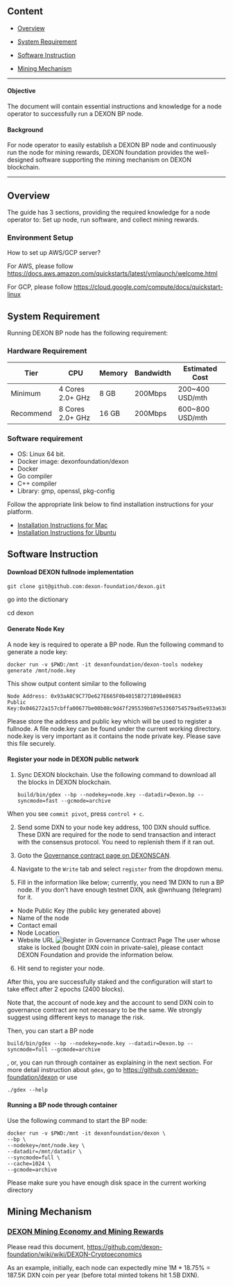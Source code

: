 ## Content

- [Overview](#Overview)

- [System Requirement](#System-requirement)

- [Software Instruction](#Software-Instruction)

- [Mining Mechanism](#Mining-Mechanism)

---

#### Objective
The document will contain essential instructions and knowledge for a node operator to successfully run a DEXON BP node. 

#### Background
For node operator to easily establish a DEXON BP node and continuously run the node for mining rewards, DEXON foundation provides the well-designed software supporting the mining mechanism on DEXON blockchain.

---

## Overview
The guide has 3 sections, providing the required knowledge for a node operator to: Set up node, run software, and collect mining rewards.

### Environment Setup
How to set up AWS/GCP server?

For AWS, please follow https://docs.aws.amazon.com/quickstarts/latest/vmlaunch/welcome.html

For GCP, please follow https://cloud.google.com/compute/docs/quickstart-linux

## System Requirement
Running DEXON BP node has the following requirement:

### Hardware Requirement

| Tier | CPU | Memory | Bandwidth | Estimated Cost |
| ---  | --- | ---    | ---       | ---            |
| Minimum  | 4 Cores 2.0+ GHz | 8 GB | 200Mbps | 200~400 USD/mth |
| Recommend| 8 Cores 2.0+ GHz | 16 GB| 200Mbps | 600~800 USD/mth |

### Software requirement
 - OS: Linux 64 bit.
 - Docker image: dexonfoundation/dexon
 - Docker
 - Go compiler
 - C++ compiler
 - Library: gmp, openssl, pkg-config

Follow the appropriate link below to find installation instructions for your platform.
 - [Installation Instructions for Mac](https://github.com/dexon-foundation/wiki/wiki/Installation-Instructions-for-Mac)
 - [Installation Instructions for Ubuntu](https://github.com/dexon-foundation/wiki/wiki/Installation-Instructions-for-Ubuntu)

## Software Instruction
#### Download DEXON fullnode implementation

    git clone git@github.com:dexon-foundation/dexon.git

go into the dictionary

   cd dexon

#### Generate Node Key
A node key is required to operate a BP node. Run the following command to generate a node key:

    docker run -v $PWD:/mnt -it dexonfoundation/dexon-tools nodekey generate /mnt/node.key

This show output content similar to the following

    Node Address: 0x93aA8C9C77De627E665F0b4015B7271B9Be89E83
    Public Key:0x046272a157cbffa00677be00b08c9d47f295539b07e53360754579ad5e933a638ba58dcf850484e7d40b8bc163a920082b2500ee54968db7155c6231c7e4eed592

Please store the address and public key which will be used to register a fullnode.
A file node.key can be found under the current working directory. node.key is very important as it contains the node private key. Please save this file securely.

#### Register your node in DEXON public network
1. Sync DEXON blockchain. Use the following command to download all the blocks in DEXON blockchain.

    `build/bin/gdex --bp --nodekey=node.key --datadir=Dexon.bp --syncmode=fast --gcmode=archive`

When you see `commit pivot`, press `control + c`.

2. Send some DXN to your node key address, 100 DXN should suffice. These DXN are required for the node to send transaction and interact with the consensus protocol. You need to replenish them if it ran out.
3. Goto the [Governance contract page on DEXONSCAN](https://testnet.dexscan.org/address/0x63751838D6485578B23e8b051d40861eCC416794).
4. Navigate to the `Write` tab and select `register` from the dropdown menu.

5. Fill in the information like below; currently, you need 1M DXN to run a BP node. If you don't have enough testnet DXN, ask @wnhuang (telegram) for it.
 - Node Public Key (the public key generated above)
 - Name of the node
 - Contact email
 - Node Location
 - Website URL
![Register in Governance Contract Page](https://i.imgur.com/bc2vDgA.png)
The user whose stake is locked (bought DXN coin in private-sale), please contact DEXON Foundation and provide the information below.

6. Hit send to register your node.

After this, you are successfully staked and the configuration will start to take effect after 2 epochs (2400 blocks).

Note that, the account of node.key and the account to send DXN coin to governance contract are not necessary to be the same. We strongly suggest using different keys to manage the risk.

Then, you can start a BP node

    build/bin/gdex --bp --nodekey=node.key --datadir=Dexon.bp --syncmode=full --gcmode=archive

, or, you can run through container as explaining in the next section.
For more detail instruction about `gdex`, go to https://github.com/dexon-foundation/dexon or use 

    ./gdex --help

#### Running a BP node through container
Use the following command to start the BP node:

    docker run -v $PWD:/mnt -it dexonfoundation/dexon \
    --bp \
    --nodekey=/mnt/node.key \
    --datadir=/mnt/datadir \
    --syncmode=full \
    --cache=1024 \
    --gcmode=archive

Please make sure you have enough disk space in the current working directory



## Mining Mechanism

### [DEXON Mining Economy and Mining Rewards](https://github.com/dexon-foundation/wiki/wiki/DEXON-Cryptoeconomics)
Please read this document, https://github.com/dexon-foundation/wiki/wiki/DEXON-Cryptoeconomics

As an example, initially, each node can expectedly mine 1M * 18.75% = 187.5K DXN coin per year (before total minted tokens hit 1.5B DXN).


